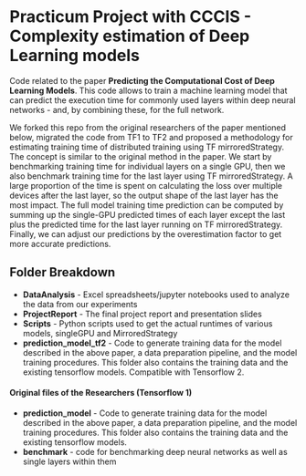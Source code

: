 # Practicum Project with CCCIS - Complexity estimation of Deep Learning models
Code related to the paper **Predicting the Computational Cost of Deep Learning Models**. This code allows to train a machine learning model that can predict the execution time for commonly used layers within deep neural networks - and, by combining these, for the full network.  

We forked this repo from the original researchers of the paper mentioned below, migrated the code from TF1 to TF2 and proposed a methodology for estimating training time of distributed training using TF mirroredStrategy. The concept is similar to the original method in the paper. 
We start by benchmarking training time for individual layers on a single GPU, then we also benchmark training time for the last layer using TF mirroredStrategy. 
A large proportion of the time is spent on calculating the loss over multiple devices after the last layer, so the output shape of the last layer has the most impact. 
The full model training time prediction can be computed by summing up the single-GPU predicted times of each layer except the last plus the predicted time for the last layer running on TF mirroredStrategy. 
Finally, we can adjust our predictions by the overestimation factor to get more accurate predictions.  

## Folder Breakdown

* **DataAnalysis** - Excel spreadsheets/jupyter notebooks used to analyze the data from our experiments
* **ProjectReport** - The final project report and presentation slides
* **Scripts** - Python scripts used to get the actual runtimes of various models, singleGPU and MirroredStrategy
* **prediction_model_tf2** - Code to generate training data for the model described in the above paper, a data preparation pipeline, 
and the model training procedures. This folder also contains the training data and the existing tensorflow models. Compatible with Tensorflow 2. 

#### Original files of the Researchers (Tensorflow 1)
* **prediction_model** - Code to generate training data for the model described in the above paper, a data preparation pipeline, and the model training procedures. This folder also contains the training data and the existing tensorflow models.
* **benchmark** - code for benchmarking deep neural networks as well as single layers within them
